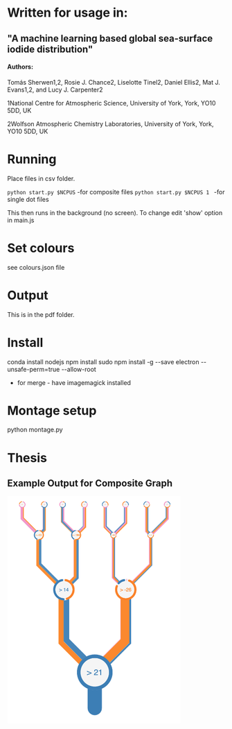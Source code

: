 # Written for usage in:

## "A machine learning based global sea-surface iodide distribution"

#### Authors:
Tomás Sherwen1,2, Rosie J. Chance2, Liselotte Tinel2, Daniel Ellis2, Mat J. Evans1,2, and Lucy J. Carpenter2


1National Centre for Atmospheric Science, University of York, York, YO10 5DD, UK 

2Wolfson Atmospheric Chemistry Laboratories, University of York, York, YO10 5DD, UK



# Running
Place files in csv folder.

`python start.py $NCPUS` -for composite files
`python start.py $NCPUS 1 ` -for single dot files

This then runs in the background (no screen). To change edit 'show' option in main.js

# Set colours
see colours.json file

# Output
This is in the pdf folder.

# Install
conda install nodejs
npm install
sudo npm install -g --save electron --unsafe-perm=true --allow-root
- for merge - have imagemagick installed


# Montage setup
python montage.py
# Thesis


## Example Output for Composite Graph
<img src="./readmeimage.png" width="400" />


